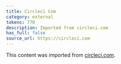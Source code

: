 ```yaml
---
title: Circleci Com
category: external
tokens: 770
description: Imported from circleci.com
has_full: false
source_url: https://circleci.com
---
```


This content was imported from [circleci.com](https://circleci.com).
